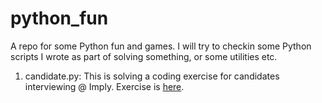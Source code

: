 # python_fun

A repo for some Python fun and games. I will try to checkin some Python scripts I wrote as part of solving something, or some utilities etc.

1. candidate.py: This is solving a coding exercise for candidates interviewing @ Imply. Exercise is [here](https://github.com/implydata/candidate-exercises-public/tree/master/Customer%20Success/SA/DataEngineeringProject/Applicant).
